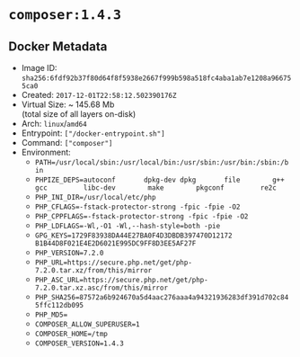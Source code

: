 # `composer:1.4.3`

## Docker Metadata

- Image ID: `sha256:6fdf92b37f80d64f8f5938e2667f999b598a518fc4aba1ab7e1208a966755ca0`
- Created: `2017-12-01T22:58:12.502390176Z`
- Virtual Size: ~ 145.68 Mb  
  (total size of all layers on-disk)
- Arch: `linux`/`amd64`
- Entrypoint: `["/docker-entrypoint.sh"]`
- Command: `["composer"]`
- Environment:
  - `PATH=/usr/local/sbin:/usr/local/bin:/usr/sbin:/usr/bin:/sbin:/bin`
  - `PHPIZE_DEPS=autoconf 		dpkg-dev dpkg 		file 		g++ 		gcc 		libc-dev 		make 		pkgconf 		re2c`
  - `PHP_INI_DIR=/usr/local/etc/php`
  - `PHP_CFLAGS=-fstack-protector-strong -fpic -fpie -O2`
  - `PHP_CPPFLAGS=-fstack-protector-strong -fpic -fpie -O2`
  - `PHP_LDFLAGS=-Wl,-O1 -Wl,--hash-style=both -pie`
  - `GPG_KEYS=1729F83938DA44E27BA0F4D3DBDB397470D12172 B1B44D8F021E4E2D6021E995DC9FF8D3EE5AF27F`
  - `PHP_VERSION=7.2.0`
  - `PHP_URL=https://secure.php.net/get/php-7.2.0.tar.xz/from/this/mirror`
  - `PHP_ASC_URL=https://secure.php.net/get/php-7.2.0.tar.xz.asc/from/this/mirror`
  - `PHP_SHA256=87572a6b924670a5d4aac276aaa4a94321936283df391d702c845ffc112db095`
  - `PHP_MD5=`
  - `COMPOSER_ALLOW_SUPERUSER=1`
  - `COMPOSER_HOME=/tmp`
  - `COMPOSER_VERSION=1.4.3`
